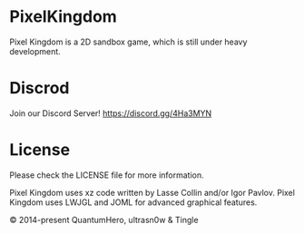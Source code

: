# PixelKingdom
Pixel Kingdom is a 2D sandbox game, which is still under heavy development.


# Discrod
Join our Discord Server! https://discord.gg/4Ha3MYN

# License
Please check the LICENSE file for more information.

Pixel Kingdom uses xz code written by Lasse Collin and/or Igor Pavlov.
Pixel Kingdom uses LWJGL and JOML for advanced graphical features.

© 2014-present QuantumHero, ultrasn0w & Tingle
